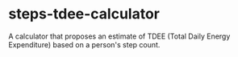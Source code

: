 # steps-tdee-calculator
A calculator that proposes an estimate of TDEE (Total Daily Energy Expenditure) based on a person's step count.
